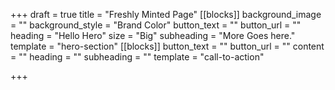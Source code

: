 +++
draft = true
title = "Freshly Minted Page"
[[blocks]]
background_image = ""
background_style = "Brand Color"
button_text = ""
button_url = ""
heading = "Hello Hero"
size = "Big"
subheading = "More Goes here."
template = "hero-section"
[[blocks]]
button_text = ""
button_url = ""
content = ""
heading = ""
subheading = ""
template = "call-to-action"

+++
